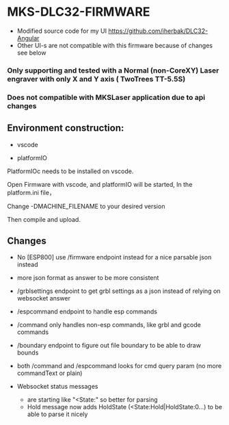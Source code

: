 # MKS-DLC32-FIRMWARE
- Modified source code for my UI https://github.com/iherbak/DLC32-Angular
- Other UI-s are not compatible with this firmware because of changes see below

### Only supporting and tested with a Normal (non-CoreXY) Laser engraver with only X and Y axis ( TwoTrees TT-5.5S) 
### Does not compatible with MKSLaser application due to api changes

## Environment construction:

- vscode

- platformIO

PlatformIOc needs to be installed on vscode.

Open Firmware with vscode, and platformIO will be started, In the platform.ini file，

Change -DMACHINE_FILENAME to your desired version

Then compile and upload.

## Changes
- No [ESP800] use /firmware endpoint instead for a nice parsable json instead
- more json format as answer to be more consistent
- /grblsettings endpoint to get grbl settings as a json instead of relying on websocket answer
- /espcommand endpoint to handle esp commands
- /command only handles non-esp commands, like grbl and gcode commands
- /boundary endpoint to figure out file boundary to be able to draw bounds
- both /command and /espcommand looks for cmd query param (no more commandText or plain)

- Websocket status messages
	- are starting like "<State:" so better for parsing
	- Hold message now adds HoldState (<State:Hold|HoldState:0...) to be able to parse it nicely


